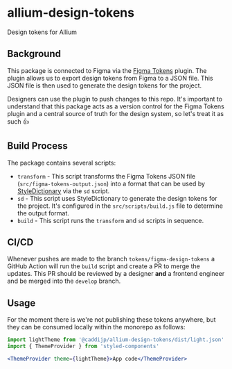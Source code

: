 # allium-design-tokens

Design tokens for Allium

## Background

This package is connected to Figma via the [Figma Tokens](https://figmatokens.com/) plugin. The plugin allows us to export design tokens from Figma to a JSON file. This JSON file is then used to generate the design tokens for the project.

Designers can use the plugin to push changes to this repo. It's important to understand that this package acts as a version control for the Figma Tokens plugin and a central source of truth for the design system, so let's treat it as such :thumbsup:

## Build Process

The package contains several scripts:

- `transform` - This script transforms the Figma Tokens JSON file (`src/figma-tokens-output.json`) into a format that can be used by [StyleDictionary](https://amzn.github.io/style-dictionary) via the `sd` script.
- `sd` - This script uses StyleDictionary to generate the design tokens for the project. It's configured in the `src/scripts/build.js` file to determine the output format.
- `build` - This script runs the `transform` and `sd` scripts in sequence.

## CI/CD

Whenever pushes are made to the branch `tokens/figma-design-tokens` a GitHub Action will run the `build` script and create a PR to merge the updates. This PR should be reviewed by a designer **and** a frontend engineer and be merged into the `develop` branch.

## Usage

For the moment there is we're not publishing these tokens anywhere, but they can be consumed locally within the monorepo as follows:

```jsx
import lightTheme from '@caddijp/allium-design-tokens/dist/light.json'
import { ThemeProvider } from 'styled-components'

<ThemeProvider theme={lightTheme}>App code</ThemeProvider>
```
